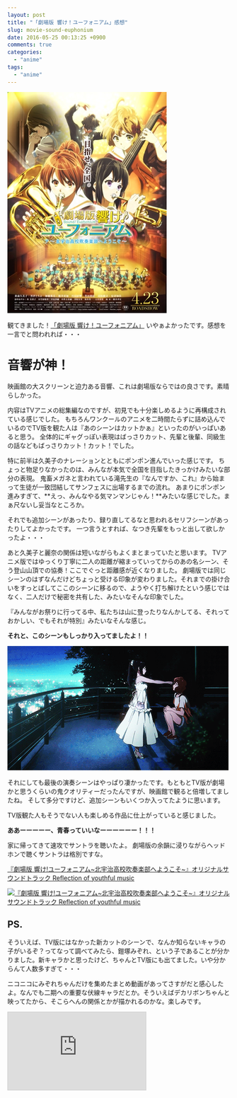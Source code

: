 ```yaml
---
layout: post
title: "「劇場版 響け！ユーフォニアム」感想"
slug: movie-sound-euphonium
date: 2016-05-25 00:13:25 +0900
comments: true
categories:
  - "anime"
tags:
  - "anime"
---
```


[<img src="/images/2016/05/keyVisualPoster.jpg" class="image">](http://anime-eupho.com/)

観てきました！[「劇場版 響け！ユーフォニアム」](http://anime-eupho.com/)
いやぁよかったです。感想を一言でと問われれば・・・

# 音響が神！

映画館の大スクリーンと迫力ある音響、これは劇場版ならではの良さです。素晴らしかった。

内容はTVアニメの総集編なのですが、初見でも十分楽しめるように再構成されている感じでした。
もちろんワンクールのアニメを二時間たらずに詰め込んでいるのでTV版を観た人は『あのシーンはカットかぁ』といったのがいっぱいあると思う。
全体的にギャグっぽい表現はばっさりカット、先輩と後輩、同級生の話などもばっさりカット！カット！でした。

特に前半は久美子のナレーションとともにポンポン進んでいった感じです。
ちょっと物足りなかったのは、みんなが本気で全国を目指したきっかけみたいな部分の表現。
鬼畜メガネと言われている滝先生の『なんですか、これ』から始まって生徒が一致団結してサンフェスに出場するまでの流れ。
あまりにポンポン進みすぎて、**えっ、みんなやる気マンマンじゃん！**みたいな感じでした。まぁ尺ないし妥当なところか。

それでも追加シーンがあったり、録り直してるなと思われるセリフシーンがあったりしてよかったです。
一つ言うとすれば、なつき先輩をもっと出して欲しかったよ・・・

あと久美子と麗奈の関係は短いながらもよくまとまっていたと思います。
TVアニメ版ではゆっくり丁寧に二人の距離が縮まっていってからのあの名シーン、そう登山山頂での協奏！ここでぐっと距離感が近くなりました。
劇場版では同じシーンのはずなんだけどちょっと受ける印象が変わりました。それまでの掛け合いをすっとばしてここのシーンに移るので、ようやく打ち解けたという感じではなく、二人だけで秘密を共有した、みたいなそんな印象でした。

『みんながお祭りに行ってる中、私たちは山に登ったりなんかしてる、それっておかしい、でもそれが特別』みたいなそんな感じ。

**それと、このシーンもしっかり入ってましたよ！！**

<img src="/images/2016/05/reina_kumiko.gif" class="image">

それにしても最後の演奏シーンはやっぱり凄かったです。もともとTV版が劇場かと思うくらいの鬼クオリティーだったんですが、映画館で観ると倍増してましたね。
そして多分ですけど、追加シーンもいくつか入ってたように思います。

TV版観た人もそうでない人も楽しめる作品に仕上がっていると感じました。

**ああーーーーー、青春っていいなーーーーーー！！！**

家に帰ってきて速攻でサントラを聴いたよ。
劇場版の余韻に浸りながらヘッドホンで聴くサントラは格別ですな。

<a href="http://www.amazon.co.jp/exec/obidos/ASIN/B01BQN6QU2/iriyaufo-22/ref=nosim/" rel="nofollow" target="_blank">『劇場版 響け!ユーフォニアム~北宇治高校吹奏楽部へようこそ~』オリジナルサウンドトラック Reflection of youthful music</a>

<a href="http://www.amazon.co.jp/exec/obidos/ASIN/B01BQN6QU2/iriyaufo-22/ref=nosim/" rel="nofollow" target="_blank"><img src="http://ecx.images-amazon.com/images/I/61AuPMoRIcL._SX400_.jpg" style="border: none;" alt="『劇場版 響け!ユーフォニアム~北宇治高校吹奏楽部へようこそ~』オリジナルサウンドトラック Reflection of youthful music" /></a>

## PS.

そういえば、TV版にはなかった新カットのシーンで、なんか知らないキャラの子がいるぞ？ってなって調べてみたら、鎧塚みぞれ、という子であることが分かりました。新キャラかと思ったけど、ちゃんとTV版にも出てました。いや分からんて人数多すぎて・・・

ニコニコにみぞれちゃんだけを集めたまとめ動画があってさすがだと感心したよ。なんでも二期への重要な伏線キャラだとか。そういえばデカリボンちゃんと映ってたから、そこらへんの関係とかが描かれるのかな。楽しみです。

<iframe width="312" height="176" src="http://ext.nicovideo.jp/thumb/sm26608434" scrolling="no" style="border:solid 1px #CCC;" frameborder="0"><a href="http://www.nicovideo.jp/watch/sm26608434">【ニコニコ動画】【響け！ユーフォニアム】鎧塚みぞれ まとめ</a></iframe>
